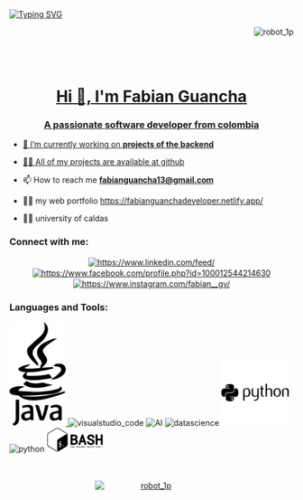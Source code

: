 <article class="markdown-body entry-content container-lg f5" itemprop="text"><h1 dir="auto"></h1>
<a href="https://git.io/typing-svg"><img src="https://readme-typing-svg.demolab.com?font=Fira+Code&pause=1000&color=2CF730&random=false&width=435&lines=Computer+and+systems+engineer;passionate+about+cybersecurity;FullStack+developer" alt="Typing SVG" /></a>

<p dir="auto"><animated-image data-catalyst="" style="float: right; width: 550px;"><a target="_blank" rel="noopener noreferrer nofollow" href="https://media1.giphy.com/media/N5B19awm2YvwMwf8JE/giphy.webp?cid=ecf05e47iphohl3imgtcot0n8lzqtnarmbhvfriudc1t1az4&ep=v1_gifs_search&rid=giphy.webp&ct=g" data-target="animated-image.originalLink"><img src="https://media1.giphy.com/media/N5B19awm2YvwMwf8JE/giphy.webp?cid=ecf05e47iphohl3imgtcot0n8lzqtnarmbhvfriudc1t1az4&ep=v1_gifs_search&rid=giphy.webp&ct=g" widtth=20& align="right" alt="robot_1p" data-canonical-src="https://raw.githubusercontent.com/Xx-Ashutosh-xX/Xx-Ashutosh-xX/master/assets/1936.gif" style="max-width: 100%; display: inline-block;" data-target="animated-image.originalImage"></a>
      <span class="AnimatedImagePlayer" data-target="animated-image.player" hidden="">
        <a data-target="animated-image.replacedLink" class="AnimatedImagePlayer-images" href="https://media1.giphy.com/media/N5B19awm2YvwMwf8JE/giphy.webp?cid=ecf05e47iphohl3imgtcot0n8lzqtnarmbhvfriudc1t1az4&ep=v1_gifs_search&rid=giphy.webp&ct=g" target="_blank">
          

</div>
<h1 dir="auto"></h1>
</article>

<br>
<br>
<br>
<h1 align="center"> Hi 👋, I'm Fabian Guancha</h1>
<h3 align="center">A passionate software developer from colombia</h3>


- 🔭 I’m currently working on **projects of the backend**

- 👨‍💻 All of my projects are available at [github](https://github.com/THE-FABI7)

- 📫 How to reach me **fabianguancha13@gmail.com**

- 👨‍💻 my web portfolio https://fabianguanchadeveloper.netlify.app/

- 👨‍💻 university of caldas
  
<h3 align="left">Connect with me:</h3>
<p align="center">
<a href="www.linkedin.com/in/
fabian-alberto-guancha-a33a74204" target="blank"><img align="center" src="https://raw.githubusercontent.com/rahuldkjain/github-profile-readme-generator/master/src/images/icons/Social/linked-in-alt.svg" alt="https://www.linkedin.com/feed/" height="30" width="40" /></a>
<a href="https://fb.com/https://www.facebook.com/profile.php?id=100012544214630" target="blank"><img align="center" src="https://raw.githubusercontent.com/rahuldkjain/github-profile-readme-generator/master/src/images/icons/Social/facebook.svg" alt="https://www.facebook.com/profile.php?id=100012544214630" height="30" width="40" /></a>
<a href="https://instagram.com/https://www.instagram.com/fabian__gv/" target="blank"><img align="center" src="https://raw.githubusercontent.com/rahuldkjain/github-profile-readme-generator/master/src/images/icons/Social/instagram.svg" alt="https://www.instagram.com/fabian__gv/" height="30" width="40" /></a>
</p>

<h3 align="left">Languages and Tools:</h3>
<div style=" lign="center"">

  <a target="_blank" rel="noopener noreferrer" href="https://github.com/Xx-Ashutosh-xX/Xx-Ashutosh-xX/blob/master/assets/icons/java.png">
    <img src="https://github.com/Xx-Ashutosh-xX/Xx-Ashutosh-xX/raw/master/assets/icons/java.png" alt="java" width="100" style="max-width: 100%;">
  </a>

  <img src="https://github.com/Xx-Ashutosh-xX/Xx-Ashutosh-xX/raw/master/assets/icons/visualstudio_code.png" alt="visualstudio_code" width="240" style="max-width: 100%;">

  <img src="https://github.com/Xx-Ashutosh-xX/Xx-Ashutosh-xX/raw/master/assets/icons/ai.png" alt="AI" width="90" style="max-width: 100%;">

  <img src="https://github.com/Xx-Ashutosh-xX/Xx-Ashutosh-xX/raw/master/assets/icons/datascience.png" alt="datascience" width="180" style="max-width: 100%;">

  <img src="https://github.com/Xx-Ashutosh-xX/Xx-Ashutosh-xX/raw/master/assets/icons/python.png" alt="python" width="120" style="max-width: 100%;">

<img src="https://encrypted-tbn0.gstatic.com/images?q=tbn:ANd9GcRwhz-1i47AmzeWNvXozfJy6DphF7HN9BUMLA" alt="python" width="120" style="max-width: 100%;">

<img src="https://github.com/Xx-Ashutosh-xX/Xx-Ashutosh-xX/raw/master/assets/icons/bash.png" alt="bash" width="100" style="max-width: 100%;">


</div>

<br>
<br>

<p align="center">
  <a target="_blank" rel="noopener noreferrer nofollow" href="https://media4.giphy.com/media/jIqh3ym2s7GU/giphy.gif?cid=ecf05e47wom7e312r5zmonnff9vymhxbwlwlkppg3xmh66s0&ep=v1_gifs_search&rid=giphy.gif&ct=g">
    <img src="https://media4.giphy.com/media/jIqh3ym2s7GU/giphy.gif?cid=ecf05e47wom7e312r5zmonnff9vymhxbwlwlkppg3xmh66s0&ep=v1_gifs_search&rid=giphy.gif&ct=g" 
         width="200" 
         alt="robot_1p" 
         style="max-width: 100%; display: block; margin: 0 auto;">
  </a>
</p>




